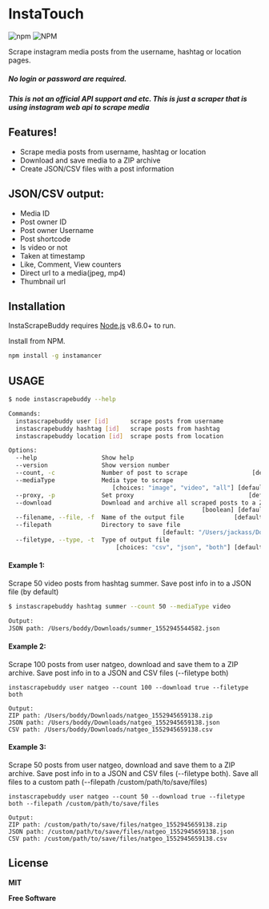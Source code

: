 # InstaTouch

![npm](https://img.shields.io/npm/v/instascrapebuddy.svg?style=for-the-badge) ![NPM](https://img.shields.io/npm/l/instascrapebuddy.svg?style=for-the-badge)

Scrape instagram media posts from the username, hashtag or location pages.
##### No login or password are required.
##### This is not an official API support and etc. This is just a scraper that is using instagram web api to scrape media 

## Features!
  - Scrape media posts from username, hashtag or location
  - Download and save media to a ZIP archive
  - Create JSON/CSV files with a post information

## JSON/CSV output:
  - Media ID
  - Post owner ID
  - Post owner Username
  - Post shortcode
  - Is video or not
  - Taken at timestamp
  - Like, Comment, View counters
  - Direct url to a media(jpeg, mp4)
  - Thumbnail url

## Installation
InstaScrapeBuddy requires [Node.js](https://nodejs.org/) v8.6.0+ to run.

Install from NPM.

```sh
npm install -g instamancer
```

## USAGE
```sh
$ node instascrapebuddy --help

Commands:
  instascrapebuddy user [id]      scrape posts from username
  instascrapebuddy hashtag [id]   scrape posts from hashtag
  instascrapebuddy location [id]  scrape posts from location

Options:
  --help                  Show help                                    [boolean]
  --version               Show version number                          [boolean]
  --count, -c             Number of post to scrape                  [default: 0]
  --mediaType             Media type to scrape
                             [choices: "image", "video", "all"] [default: "all"]
  --proxy, -p             Set proxy                                [default: ""]
  --download              Download and archive all scraped posts to a ZIP file
                                                      [boolean] [default: false]
  --filename, --file, -f  Name of the output file              [default: "[id]"]
  --filepath              Directory to save file
                                           [default: "/Users/jackass/Downloads"]
  --filetype, --type, -t  Type of output file
                              [choices: "csv", "json", "both"] [default: "json"]
```

#### Example 1:
Scrape 50 video posts from hashtag summer. Save post info in to a JSON file (by default) 
```sh
$ instascrapebuddy hashtag summer --count 50 --mediaType video  

Output:
JSON path: /Users/boddy/Downloads/summer_1552945544582.json
```

#### Example 2:
Scrape 100 posts from user natgeo, download and save them to a ZIP archive. Save post info in to a JSON and CSV files (--filetype both)
```
instascrapebuddy user natgeo --count 100 --download true --filetype both

Output:
ZIP path: /Users/boddy/Downloads/natgeo_1552945659138.zip
JSON path: /Users/boddy/Downloads/natgeo_1552945659138.json
CSV path: /Users/boddy/Downloads/natgeo_1552945659138.csv
```

#### Example 3:
Scrape 50 posts from user natgeo, download and save them to a ZIP archive. Save post info in to a JSON and CSV files (--filetype both). Save all files to a custom path (--filepath /custom/path/to/save/files)
```
instascrapebuddy user natgeo --count 50 --download true --filetype both --filepath /custom/path/to/save/files

Output:
ZIP path: /custom/path/to/save/files/natgeo_1552945659138.zip
JSON path: /custom/path/to/save/files/natgeo_1552945659138.json
CSV path: /custom/path/to/save/files/natgeo_1552945659138.csv
```

License
----

**MIT**

**Free Software**